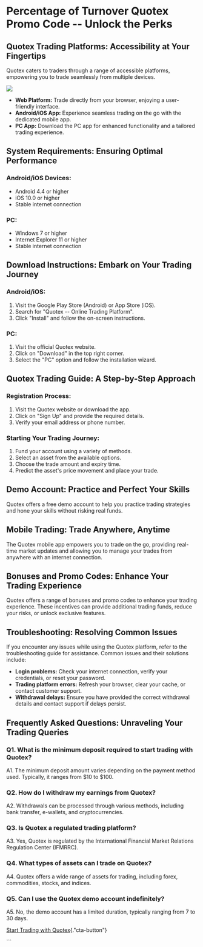 # Percentage of Turnover Quotex Promo Code -- Unlock the Perks

## Quotex Trading Platforms: Accessibility at Your Fingertips

Quotex caters to traders through a range of accessible platforms,
empowering you to trade seamlessly from multiple devices.

[![](https://static.quotex.io/files/4_en/300_250.jpg)](https://traff.sbs/brokerqxlid)

-   **Web Platform:** Trade directly from your browser, enjoying a
    user-friendly interface.
-   **Android/iOS App:** Experience seamless trading on the go with the
    dedicated mobile app.
-   **PC App:** Download the PC app for enhanced functionality and a
    tailored trading experience.

## System Requirements: Ensuring Optimal Performance

### Android/iOS Devices:

-   Android 4.4 or higher
-   iOS 10.0 or higher
-   Stable internet connection

### PC:

-   Windows 7 or higher
-   Internet Explorer 11 or higher
-   Stable internet connection

## Download Instructions: Embark on Your Trading Journey

### Android/iOS:

1.  Visit the Google Play Store (Android) or App Store (iOS).
2.  Search for "Quotex -- Online Trading Platform".
3.  Click "Install" and follow the on-screen instructions.

### PC:

1.  Visit the official Quotex website.
2.  Click on "Download" in the top right corner.
3.  Select the "PC" option and follow the installation wizard.

## Quotex Trading Guide: A Step-by-Step Approach

### Registration Process:

1.  Visit the Quotex website or download the app.
2.  Click on "Sign Up" and provide the required details.
3.  Verify your email address or phone number.

### Starting Your Trading Journey:

1.  Fund your account using a variety of methods.
2.  Select an asset from the available options.
3.  Choose the trade amount and expiry time.
4.  Predict the asset\'s price movement and place your trade.

## Demo Account: Practice and Perfect Your Skills

Quotex offers a free demo account to help you practice trading
strategies and hone your skills without risking real funds.

## Mobile Trading: Trade Anywhere, Anytime

The Quotex mobile app empowers you to trade on the go, providing
real-time market updates and allowing you to manage your trades from
anywhere with an internet connection.

## Bonuses and Promo Codes: Enhance Your Trading Experience

Quotex offers a range of bonuses and promo codes to enhance your trading
experience. These incentives can provide additional trading funds,
reduce your risks, or unlock exclusive features.

## Troubleshooting: Resolving Common Issues

If you encounter any issues while using the Quotex platform, refer to
the troubleshooting guide for assistance. Common issues and their
solutions include:

-   **Login problems:** Check your internet connection, verify your
    credentials, or reset your password.
-   **Trading platform errors:** Refresh your browser, clear your cache,
    or contact customer support.
-   **Withdrawal delays:** Ensure you have provided the correct
    withdrawal details and contact support if delays persist.

## Frequently Asked Questions: Unraveling Your Trading Queries

### Q1. What is the minimum deposit required to start trading with Quotex?

A1. The minimum deposit amount varies depending on the payment method
used. Typically, it ranges from \$10 to \$100.

### Q2. How do I withdraw my earnings from Quotex?

A2. Withdrawals can be processed through various methods, including bank
transfer, e-wallets, and cryptocurrencies.

### Q3. Is Quotex a regulated trading platform?

A3. Yes, Quotex is regulated by the International Financial Market
Relations Regulation Center (IFMRRC).

### Q4. What types of assets can I trade on Quotex?

A4. Quotex offers a wide range of assets for trading, including forex,
commodities, stocks, and indices.

### Q5. Can I use the Quotex demo account indefinitely?

A5. No, the demo account has a limited duration, typically ranging from
7 to 30 days.

[Start Trading with
Quotex](\%22https://traff.sbs/brokerqxsignup\%22){."cta-button"}

\`\`\`

